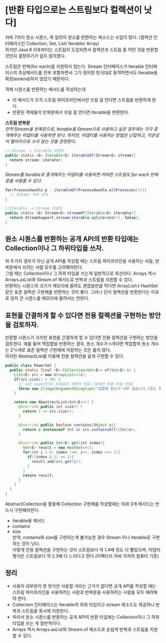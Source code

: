 # [반환 타입으로는 스트림보다 컬렉션이 낫다]
자바 7까지 원소 시퀀스, 즉 일련의 원소를 반환하는 메소드는 수없이 많다. (컬렉션 인터페이스인 Collection, Set, List/ Iterable/ Array)  
하지만 Java 8 이후부터는 스트림이 도입되면서 컬렉션과 스트림 중 어떤 것을 반환할 것인지 결정하기가 쉽지 않아졌다.  

스트림은 반복(for-each)을 지원하지 않는다. Stream 인터페이스가 Iterable 인터페이스의 추상메서드를 전부 포함하면서 그가 정의한 방식대로 동작하면서도 Iterable을 확장(extend)하지 않았기 때문이다. 

객체 시퀀스를 반환하는 메서드를 작성하는데  
* 이 메서드가 오직 스트림 파이프라인에서만 쓰일 걸 안다면 스트림을 반환하게 한다.  
* 반환된 객체들이 반복문에서 쓰일 걸 안다면 Iterable을 반환한다.  

**스트림 반복문**  
*만약 Stream을 반복문으로, Iterable을 Stream으로 사용하고 싶은 경우에는 각각 중개해주는 어댑터를 사용하면 된다. 하지만, 어댑터를 사용하는 방법은 난잡하고, 직관성이 떨어지므로 쓰지 않는 것을 권장한다.*
```JAVA
// Stream -> Iterable 어댑터
public static <E> Iterable<E> iterableOf(Stream<E> stream){
  return stream::iterator;
}
```

*Stream<E>를 Iterable<E>로 중개해주는 어댑터를 사용하면 어떠한 스트림도 for-each 반복문을 사용할 수 있다.*
```JAVA
for(ProcessHandle p : iterableOf(ProcessHandle.allProcesses())){
  // 프로세스 처리 로직
}
```

```JAVA
//Iterable -> Stream 어댑터
public static <E> Stream<E> streamOf(Iterable<E> iterable){
  return StreamSupport.stream(iterable.spliterator(), false);
}
```

## 원소 시퀀스를 반환하는 공개 API의 반환 타입에는 Collection이나 그 하위타입을 쓰자.
위 두가지 경우가 아닌 공개 API를 작성할 때는 스트림 파이프라인을 사용하는 사람, 반복문에서 쓰려는 사람 모두를 고려해야한다.  
그럴 때는 Collection이나 그 하위 타입을 쓰는게 일반적으로 최선이다. Arrays 역시 Arrays.asList와 Stream.of 메서드로 반복과 스트림을 지원할 수 있다.  
반환하는 시퀀스의 크기가 메모리에 올려도 괜찮을만큼 작다면 ArrayList나 HashSet 같은 표준 컬렉션 구현체를 반환하는 것이 좋다. 그러나 단지 컬렉션을 반환한다는
이유로 덩치 큰 시퀀스를 메모리에 올려서는 안된다.  

## 표현을 간결하게 할 수 있다면 전용 컬렉션을 구현하는 방안을 검토하자.
반환할 시퀀스가 크지만 표현을 간결하게 할 수 있다면 전용 컬렉션을 구현하는 방안을 검토한다. 
예를 들어 멱집합을 반환하는 경우, 원소 개수가 n개이면 멱집합의 원소 개수는 2^n개로 표준 컬렉션 구현체에 저장하는 것은 옳지 않다.  
하지만 AbstractList를 이용해 전용 컬렉션을 쉽게 구현할 수 있다.
```JAVA
public class PowerSet {
  public static final <E> Collection<Set<E>> of(Set<E> s) {
    List<E> src = new ArrayList<>(s);
    if(src.size() > 30) {
      // int size이므로 최대길이 제한이 있음.(컬렉션 반환 타입 단점)
      throw new IllegalArgumentException("집합에 원소가 너무 많습니다.(원소 최대 30개) : " + s);
    }

    return new AbastractList<Set<E>>() {
      @Override public int size() {
        return 1 << src.size();
      }

      @Override public boolean contains(Object o){
        return o instanceof Set && src.containsAll((Set)o);
      }

      @Override public Set<E> get(int index){
        Set<E> result = new HashSet<>();
        for(int i = 0; index !=0; i++, index >>= 1){
          if((index & 1) == 1){
            result.add(src.get(i));
          }
        }
        return result;
      }
    }
  }
}
```
AbstractCollection을 활용해 Collection 구현체를 작성할때는 아래 3개 메서드는 반드시 구현해야한다.  
* Iterable용 메서드  
* contains  
* size  
만약, contains와 size를 구현하는게 불가능한 경우 Stream 이나 Iterable로 구현하는 것이 낫다.  
이렇게 전용 컬렉션을 구현하는 것이 스트림보다 약 1.4배 정도 더 빨랐으며, 어댑터 형식은 스트림보다 약 2.3배 더 느리다고 한다.(이펙티브 자바 저자의 컴퓨터 기준)


## 정리
* 사용자 대부분이 한 방식만 사용할 거라는 근거가 없다면 공개 API를 작성할 때는 스트림 파이프라인을 사용하려는 사람과 반복문을 사용하려는 사람을 모두 배려해야 한다.  
* Collection 인터페이스는 Iterable의 하위 타입이고 stream 메소드도 제공하니 반복과 스트림을 동시에 지원한다.  
* 따라서 원소 시퀀스를 반환하는 공개 API의 반환 타입에는 Collection이나 그 하위 타입을 쓰는 게 일반적이다.  
* Arrays 역시 Arrays.asList와 Stream.of 메소드로 손쉽게 반복과 스트림을 지원할 수 있다.  